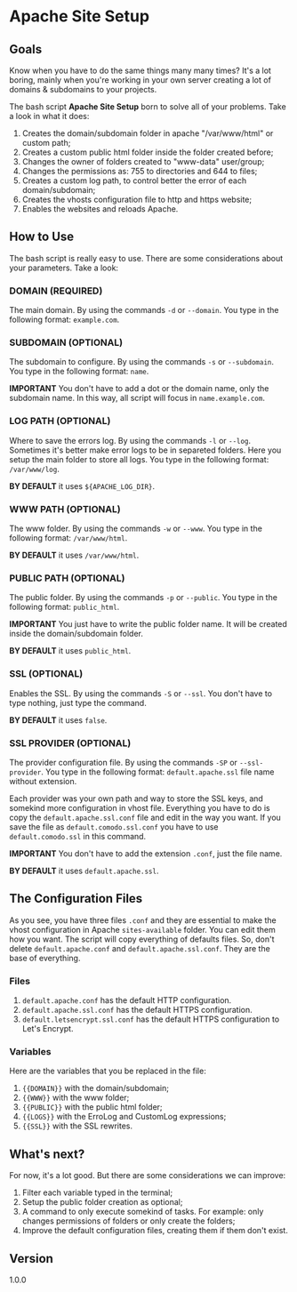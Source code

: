 # Apache Site Setup

## Goals

Know when you have to do the same things many many times? It's a lot boring, mainly when you're working in your own server creating a lot of domains & subdomains to your projects.

The bash script **Apache Site Setup** born to solve all of your problems. Take a look in what it does:

1. Creates the domain/subdomain folder in apache "/var/www/html" or custom path;
2. Creates a custom public html folder inside the folder created before;
3. Changes the owner of folders created to "www-data" user/group;
4. Changes the permissions as: 755 to directories and 644 to files;
5. Creates a custom log path, to control better the error of each domain/subdomain;
6. Creates the vhosts configuration file to http and https website;
7. Enables the websites and reloads Apache.

## How to Use

The bash script is really easy to use. There are some considerations about your parameters. Take a look:

### DOMAIN (REQUIRED)
The main domain. By using the commands `-d` or `--domain`.
You type in the following format: `example.com`.

### SUBDOMAIN (OPTIONAL)
The subdomain to configure. By using the commands `-s` or `--subdomain`.
You type in the following format: `name`.

**IMPORTANT** 
You don't have to add a dot or the domain name, only the subdomain name.
In this way, all script will focus in `name.example.com`.

### LOG PATH (OPTIONAL)
Where to save the errors log. By using the commands `-l` or `--log`.
Sometimes it's better make error logs to be in separeted folders.
Here you setup the main folder to store all logs.
You type in the following format: `/var/www/log`.

**BY DEFAULT** it uses `${APACHE_LOG_DIR}`.

### WWW PATH (OPTIONAL)
The www folder. By using the commands `-w` or `--www`.
You type in the following format: `/var/www/html`.

**BY DEFAULT** it uses `/var/www/html`.

### PUBLIC PATH (OPTIONAL)
The public folder. By using the commands `-p` or `--public`.
You type in the following format: `public_html`.

**IMPORTANT** 
You just have to write the public folder name.
It will be created inside the domain/subdomain folder.

**BY DEFAULT** it uses `public_html`.

### SSL (OPTIONAL)
Enables the SSL. By using the commands `-S` or `--ssl`.
You don't have to type nothing, just type the command.

**BY DEFAULT** it uses `false`.

### SSL PROVIDER (OPTIONAL)
The provider configuration file. By using the commands `-SP` or `--ssl-provider`.
You type in the following format: `default.apache.ssl` file name without extension.

Each provider was your own path and way to store the SSL keys, and somekind more configuration in vhost file.
Everything you have to do is copy the `default.apache.ssl.conf` file and edit in the way you want.
If you save the file as `default.comodo.ssl.conf` you have to use `default.comodo.ssl` in this command.

**IMPORTANT** 
You don't have to add the extension `.conf`, just the file name.

**BY DEFAULT** it uses `default.apache.ssl`.

## The Configuration Files
As you see, you have three files `.conf` and they are essential to make the vhost configuration in Apache `sites-available` folder.
You can edit them how you want. The script will copy everything of defaults files. So, don't delete `default.apache.conf` and `default.apache.ssl.conf`. They are the base of everything.

### Files

1. `default.apache.conf` has the default HTTP configuration.
2. `default.apache.ssl.conf` has the default HTTPS configuration.
3. `default.letsencrypt.ssl.conf` has the default HTTPS configuration to Let's Encrypt.

### Variables
Here are the variables that you be replaced in the file:

1. `{{DOMAIN}}` with the domain/subdomain;
2. `{{WWW}}` with the www folder;
3. `{{PUBLIC}}` with the public html folder;
4. `{{LOGS}}` with the ErroLog and CustomLog expressions;
5. `{{SSL}}` with the SSL rewrites.

## What's next?
For now, it's a lot good. But there are some considerations we can improve:

1. Filter each variable typed in the terminal;
2. Setup the public folder creation as optional;
3. A command to only execute somekind of tasks. For example: only changes permissions of folders or only create the folders;
4. Improve the default configuration files, creating them if them don't exist.

## Version
1.0.0
